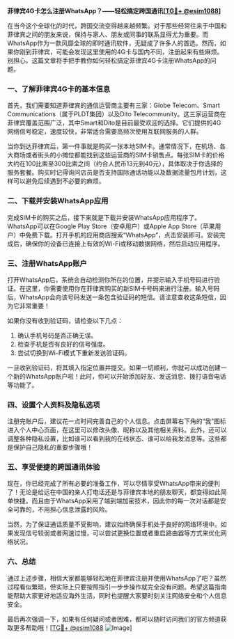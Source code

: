 **菲律宾4G卡怎么注册WhatsApp？——轻松搞定跨国通讯[[TG💪+ @esim1088](https://t.me/s/esim1088)]**

在当今这个全球化的时代，跨国交流变得越来越频繁。对于那些经常往来于中国和菲律宾之间的朋友来说，保持与家人、朋友或同事的联系显得尤为重要。而WhatsApp作为一款风靡全球的即时通讯软件，无疑成了许多人的首选。然而，如果你刚到菲律宾，可能会发现这里使用的4G卡与国内不同，注册起来有些麻烦。别担心，这篇文章将手把手教你如何轻松搞定菲律宾4G卡注册WhatsApp的问题。

### 一、了解菲律宾4G卡的基本信息

首先，我们需要知道菲律宾的通信运营商主要有三家：Globe Telecom、Smart Communications（属于PLDT集团）以及Dito Telecommunity。这三家运营商在菲律宾覆盖范围广泛，其中Smart和Dito是目前最受欢迎的选择。它们提供的4G网络信号稳定，速度较快，非常适合需要高频次使用互联网服务的人群。

当你到达菲律宾后，第一件事就是购买一张本地SIM卡。通常情况下，在机场、各大商场或者街头的小摊位都能找到这些运营商的SIM卡销售点。每张SIM卡的价格大约在100比索至300比索之间（约合人民币13元到40元），具体取决于你选择的服务套餐。购买时记得询问店员是否支持国际通话功能以及数据流量包月计划，这样可以避免后续遇到不必要的麻烦。

### 二、下载并安装WhatsApp应用

完成SIM卡的购买之后，接下来就是下载并安装WhatsApp应用程序了。WhatsApp可以在Google Play Store（安卓用户）或Apple App Store（苹果用户）中免费下载。打开手机的应用商店搜索“WhatsApp”，点击安装即可。安装完成后，确保你的设备已连接上有效的Wi-Fi或移动数据网络，然后启动应用程序。

### 三、注册WhatsApp账户

打开WhatsApp后，系统会自动检测你所在的位置，并提示输入手机号码进行验证。在这里，你需要使用你在菲律宾购买的新SIM卡号码来进行注册。输入号码后，WhatsApp会向该号码发送一条包含验证码的短信。请注意查收这条短信，因为它非常重要！

如果你没有收到验证码，请检查以下几点：
1. 确认手机号码是否正确无误。
2. 检查手机是否有良好的信号强度。
3. 尝试切换到Wi-Fi模式下重新发送验证码。

一旦收到验证码，将其填入指定位置并提交。如果一切顺利，你就可以成功创建一个新的WhatsApp账户啦！此时，你可以开始添加好友、发送消息、拨打语音电话等功能了。

### 四、设置个人资料及隐私选项

注册完账户后，建议花一点时间完善自己的个人信息。点击屏幕右下角的“我”图标进入个人中心页面，在这里可以修改头像、昵称以及其他相关资料。此外，还可以调整各种隐私设置，比如谁可以看到我的在线状态、谁可以给我发消息等。这些都是保护自己隐私的重要步骤哦！

### 五、享受便捷的跨国通讯体验

现在，你已经完成了所有必要的准备工作，可以尽情享受WhatsApp带来的便利了！无论是给远在中国的亲人打电话还是与菲律宾本地的朋友聊天，都变得如此简单快捷。而且由于WhatsApp采用了端到端加密技术，因此你的每一次对话都是安全可靠的，不用担心信息泄露的风险。

当然，为了保证通话质量不受影响，建议始终确保手机处于良好的网络环境中。如果发现信号较弱或者网速过慢，可以尝试更换位置或者重启路由器等方式来优化网络状况。

### 六、总结

通过上述步骤，相信大家都能够轻松地在菲律宾注册并使用WhatsApp了吧？虽然过程看似繁琐，但实际上只要按照指引一步步操作就完全没有问题。希望这篇指南能帮助大家更好地适应海外生活，同时也提醒大家要时刻关注网络安全和个人信息安全。

最后再次强调一下，如果有任何疑问或者困难，都可以随时访问我们的官方频道获取更多帮助哦！[[TG💪+ @esim1088](https://t.me/s/esim1088) ![Image](https://i.postimg.cc/4NQfJmqS/Snipaste-2025-05-13-00-14-12.png)]